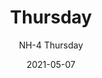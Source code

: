 ---
image_primary: "img/Thursday+art.jpg"
image_secondary: "img/Calhoun+Flats+2.jpg"
subtitle: "NH-4  Thursday"
tags: 
  - "Wall Coverings"
title: "Thursday"
href: "https://www.areaenvironments.com/order/nh-thursday"
designer: "Niki Hare"
category: "Wall Coverings"
manufacturer: "Area Environments"
slug: "/manufacturers/area-environments/wall-coverings/niki-hare-thursday"
date: "2021-05-07"
---